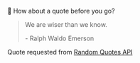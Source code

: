 📣 How about a quote before you go?

> We are wiser than we know.
>
> <p>- Ralph Waldo Emerson</p>

Quote requested from [Random Quotes API](https://github.com/lukePeavey/quotable)
